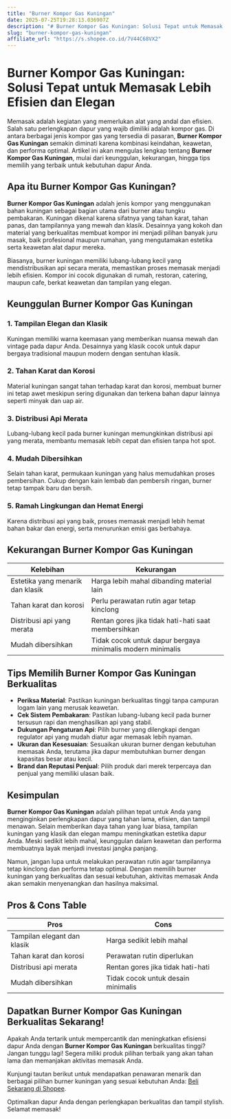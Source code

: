 ```yaml
---
title: "Burner Kompor Gas Kuningan"
date: 2025-07-25T19:28:13.036907Z
description: "# Burner Kompor Gas Kuningan: Solusi Tepat untuk Memasak Lebih Efisien dan Elegan..."
slug: "burner-kompor-gas-kuningan"
affiliate_url: "https://s.shopee.co.id/7V44C68VX2"
---
```

# Burner Kompor Gas Kuningan: Solusi Tepat untuk Memasak Lebih Efisien dan Elegan

Memasak adalah kegiatan yang memerlukan alat yang andal dan efisien. Salah satu perlengkapan dapur yang wajib dimiliki adalah kompor gas. Di antara berbagai jenis kompor gas yang tersedia di pasaran, **Burner Kompor Gas Kuningan** semakin diminati karena kombinasi keindahan, keawetan, dan performa optimal. Artikel ini akan mengulas lengkap tentang **Burner Kompor Gas Kuningan**, mulai dari keunggulan, kekurangan, hingga tips memilih yang terbaik untuk kebutuhan dapur Anda.

## Apa itu Burner Kompor Gas Kuningan?

**Burner Kompor Gas Kuningan** adalah jenis kompor yang menggunakan bahan kuningan sebagai bagian utama dari burner atau tungku pembakaran. Kuningan dikenal karena sifatnya yang tahan karat, tahan panas, dan tampilannya yang mewah dan klasik. Desainnya yang kokoh dan material yang berkualitas membuat kompor ini menjadi pilihan banyak juru masak, baik profesional maupun rumahan, yang mengutamakan estetika serta keawetan alat dapur mereka.

Biasanya, burner kuningan memiliki lubang-lubang kecil yang mendistribusikan api secara merata, memastikan proses memasak menjadi lebih efisien. Kompor ini cocok digunakan di rumah, restoran, catering, maupun cafe, berkat keawetan dan tampilan yang elegan.

## Keunggulan Burner Kompor Gas Kuningan

### 1. Tampilan Elegan dan Klasik
Kuningan memiliki warna keemasan yang memberikan nuansa mewah dan vintage pada dapur Anda. Desainnya yang klasik cocok untuk dapur bergaya tradisional maupun modern dengan sentuhan klasik.

### 2. Tahan Karat dan Korosi
Material kuningan sangat tahan terhadap karat dan korosi, membuat burner ini tetap awet meskipun sering digunakan dan terkena bahan dapur lainnya seperti minyak dan uap air.

### 3. Distribusi Api Merata
Lubang-lubang kecil pada burner kuningan memungkinkan distribusi api yang merata, membantu memasak lebih cepat dan efisien tanpa hot spot.

### 4. Mudah Dibersihkan
Selain tahan karat, permukaan kuningan yang halus memudahkan proses pembersihan. Cukup dengan kain lembab dan pembersih ringan, burner tetap tampak baru dan bersih.

### 5. Ramah Lingkungan dan Hemat Energi
Karena distribusi api yang baik, proses memasak menjadi lebih hemat bahan bakar dan energi, serta menurunkan emisi gas berbahaya.

## Kekurangan Burner Kompor Gas Kuningan

| **Kelebihan** | **Kekurangan** |
|----------------|----------------|
| Estetika yang menarik dan klasik | Harga lebih mahal dibanding material lain |
| Tahan karat dan korosi | Perlu perawatan rutin agar tetap kinclong |
| Distribusi api yang merata | Rentan gores jika tidak hati-hati saat membersihkan |
| Mudah dibersihkan | Tidak cocok untuk dapur bergaya minimalis modern minimalis |

## Tips Memilih Burner Kompor Gas Kuningan Berkualitas

- **Periksa Material**: Pastikan kuningan berkualitas tinggi tanpa campuran logam lain yang merusak keawetan.
- **Cek Sistem Pembakaran**: Pastikan lubang-lubang kecil pada burner tersusun rapi dan menghasilkan api yang stabil.
- **Dukungan Pengaturan Api**: Pilih burner yang dilengkapi dengan regulator api yang mudah diatur agar memasak lebih nyaman.
- **Ukuran dan Kesesuaian**: Sesuaikan ukuran burner dengan kebutuhan memasak Anda, terutama jika dapur membutuhkan burner dengan kapasitas besar atau kecil.
- **Brand dan Reputasi Penjual**: Pilih produk dari merek terpercaya dan penjual yang memiliki ulasan baik.

## Kesimpulan

**Burner Kompor Gas Kuningan** adalah pilihan tepat untuk Anda yang menginginkan perlengkapan dapur yang tahan lama, efisien, dan tampil menawan. Selain memberikan daya tahan yang luar biasa, tampilan kuningan yang klasik dan elegan mampu meningkatkan estetika dapur Anda. Meski sedikit lebih mahal, keunggulan dalam keawetan dan performa membuatnya layak menjadi investasi jangka panjang.

Namun, jangan lupa untuk melakukan perawatan rutin agar tampilannya tetap kinclong dan performa tetap optimal. Dengan memilih burner kuningan yang berkualitas dan sesuai kebutuhan, aktivitas memasak Anda akan semakin menyenangkan dan hasilnya maksimal.

## Pros & Cons Table

| **Pros**                                | **Cons**                                |
|-----------------------------------------|----------------------------------------|
| Tampilan elegant dan klasik            | Harga sedikit lebih mahal             |
| Tahan karat dan korosi                | Perawatan rutin diperlukan           |
| Distribusi api merata                  | Rentan gores jika tidak hati-hati     |
| Mudah dibersihkan                     | Tidak cocok untuk desain minimalis  |

## Dapatkan Burner Kompor Gas Kuningan Berkualitas Sekarang!

Apakah Anda tertarik untuk mempercantik dan meningkatkan efisiensi dapur Anda dengan **Burner Kompor Gas Kuningan** berkualitas tinggi? Jangan tunggu lagi! Segera miliki produk pilihan terbaik yang akan tahan lama dan memanjakan aktivitas memasak Anda.

Kunjungi tautan berikut untuk mendapatkan penawaran menarik dan berbagai pilihan burner kuningan yang sesuai kebutuhan Anda: [Beli Sekarang di Shopee](https://s.shopee.co.id/7V44C68VX2).

Optimalkan dapur Anda dengan perlengkapan berkualitas dan tampil stylish. Selamat memasak!